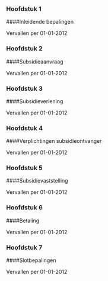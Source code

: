 <meta http-equiv='Content-Type' content='text/html; charset=utf-8' />

### Hoofdstuk  1  

####Inleidende bepalingen

Vervallen per 01-01-2012 

### Hoofdstuk  2  

####Subsidieaanvraag

Vervallen per 01-01-2012 

### Hoofdstuk  3  

####Subsidieverlening

Vervallen per 01-01-2012 

### Hoofdstuk  4  

####Verplichtingen subsidieontvanger

Vervallen per 01-01-2012 

### Hoofdstuk  5  

####Subsidievaststelling

Vervallen per 01-01-2012 

### Hoofdstuk  6  

####Betaling

Vervallen per 01-01-2012 

### Hoofdstuk  7  

####Slotbepalingen

Vervallen per 01-01-2012 

